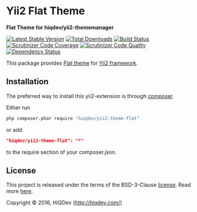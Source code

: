 Yii2 Flat Theme
===============

**Flat Theme for hiqdev/yii2-thememanager**

[![Latest Stable Version](https://poser.pugx.org/hiqdev/yii2-theme-flat/v/stable)](https://packagist.org/packages/hiqdev/yii2-theme-flat)
[![Total Downloads](https://poser.pugx.org/hiqdev/yii2-theme-flat/downloads)](https://packagist.org/packages/hiqdev/yii2-theme-flat)
[![Build Status](https://img.shields.io/travis/hiqdev/yii2-theme-flat.svg)](https://travis-ci.org/hiqdev/yii2-theme-flat)
[![Scrutinizer Code Coverage](https://img.shields.io/scrutinizer/coverage/g/hiqdev/yii2-theme-flat.svg)](https://scrutinizer-ci.com/g/hiqdev/yii2-theme-flat/)
[![Scrutinizer Code Quality](https://img.shields.io/scrutinizer/g/hiqdev/yii2-theme-flat.svg)](https://scrutinizer-ci.com/g/hiqdev/yii2-theme-flat/)
[![Dependency Status](https://www.versioneye.com/php/hiqdev:yii2-theme-flat/dev-master/badge.svg)](https://www.versioneye.com/php/hiqdev:yii2-theme-flat/dev-master)

This package provides [Flat theme](https://shapebootstrap.net/item/1524965-flat-theme-free-responsive-multipurpose-site-template/comments)
for [Yii2 framework](http://yiiframework.com).

## Installation

The preferred way to install this yii2-extension is through [composer](http://getcomposer.org/download/).

Either run

```sh
php composer.phar require "hiqdev/yii2-theme-flat"
```

or add

```json
"hiqdev/yii2-theme-flat": "*"
```

to the require section of your composer.json.

## License

This project is released under the terms of the BSD-3-Clause [license](LICENSE).
Read more [here](http://choosealicense.com/licenses/bsd-3-clause).

Copyright © 2016, HiQDev (http://hiqdev.com/)
